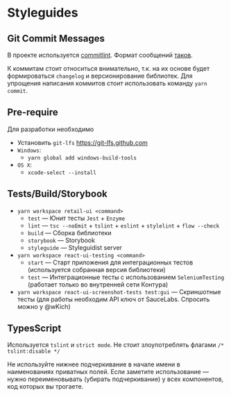 # Styleguides

## Git Commit Messages

В проекте используется [commitlint](http://marionebl.github.io/commitlint/#/). Формат сообщений [таков](https://conventionalcommits.org/).

К коммитам стоит относиться внимательно, т.к. на их основе будет формироваться `changelog` и версионирование библиотек.
Для упрощения написания коммитов стоит использовать команду `yarn commit`.

## Pre-require

Для разработки необходимо

- Установить `git-lfs` https://git-lfs.github.com
- `Windows`:
  - `yarn global add windows-build-tools`
- `OS X`:
  - `xcode-select --install`

## Tests/Build/Storybook

- `yarn workspace retail-ui <command>`
  - `test` — Юнит тесты `Jest` + `Enzyme`
  - `lint` — `tsc --noEmit` + `tslint` + `eslint` + `stylelint` + `flow --check`
  - `build` — Сборка библиотеки
  - `storybook` — Storybook
  - `styleguide` — Styleguidist server
- `yarn workspace react-ui-testing <command>`
  - `start` — Старт приложения для интеграционных тестов (используется собранная версия библиотеки)
  - `test` — Интеграционные тесты с использованием `SeleniumTesting` (работает только во внутренней сети Контура)
- `yarn workspace react-ui-screenshot-tests test:gui` — Скриншотные тесты (для работы необходим API ключ от SauceLabs. Спросить можно у @wKich)

## TypesScript

Используется `tslint` и `strict mode`. Не стоит злоупотреблять флагами `/* tslint:disable */`

Не используйте нижнее подчеркивание в начале имени в наименованиях приватных полей. Если заметите использование — нужно переименовывать (убирать подчеркивание) у всех компонентов, код которых вы трогаете.
